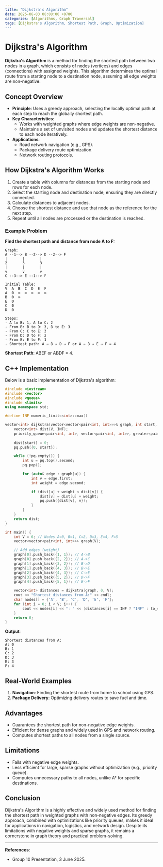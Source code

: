 ```yaml
---
title: "Dijkstra's Algorithm"
date: 2025-06-03 00:00:00 +0700
categories: [Algorithms, Graph Traversal]
tags: [Dijkstra's Algorithm, Shortest Path, Graph, Optimization]
---
```


# Dijkstra's Algorithm

**Dijkstra's Algorithm** is a method for finding the shortest path between two nodes in a graph, which consists of nodes (vertices) and edges (connections) with assigned weights. This algorithm determines the optimal route from a starting node to a destination node, assuming all edge weights are non-negative.

## Concept Overview
- **Principle**: Uses a greedy approach, selecting the locally optimal path at each step to reach the globally shortest path.
- **Key Characteristics**:
  - Works with weighted graphs where edge weights are non-negative.
  - Maintains a set of unvisited nodes and updates the shortest distance to each node iteratively.
- **Applications**:
  - Road network navigation (e.g., GPS).
  - Package delivery route optimization.
  - Network routing protocols.

## How Dijkstra's Algorithm Works
1. Create a table with columns for distances from the starting node and rows for each node.
2. Select the starting node and destination node, ensuring they are directly connected.
3. Calculate distances to adjacent nodes.
4. Choose the shortest distance and use that node as the reference for the next step.
5. Repeat until all nodes are processed or the destination is reached.

### Example Problem
**Find the shortest path and distance from node A to F:**

```
Graph:
A --1--> B --2--> D --2--> F
|       |       |
2       3       3
|       |       |
v       v       v
C --3--> E --1--> F

Initial Table:
V  A  B  C  D  E  F
A  0  ∞  ∞  ∞  ∞  ∞
B  0  ∞
E  0
C  0
D  0

Steps:
- A to B: 1, A to C: 2
- From B: B to D: 3, B to E: 3
- From C: C to E: 3
- From D: D to F: 2
- From E: E to F: 1
- Shortest path: A → B → D → F or A → B → E → F = 4
```

**Shortest Path**: ABEF or ABDF = 4.

## C++ Implementation
Below is a basic implementation of Dijkstra's algorithm:

```cpp
#include <iostream>
#include <vector>
#include <queue>
#include <limits>
using namespace std;

#define INF numeric_limits<int>::max()

vector<int> dijkstra(vector<vector<pair<int, int>>>& graph, int start, int V) {
    vector<int> dist(V, INF);
    priority_queue<pair<int, int>, vector<pair<int, int>>, greater<pair<int, int>>> pq;
    
    dist[start] = 0;
    pq.push({0, start});

    while (!pq.empty()) {
        int u = pq.top().second;
        pq.pop();

        for (auto& edge : graph[u]) {
            int v = edge.first;
            int weight = edge.second;

            if (dist[u] + weight < dist[v]) {
                dist[v] = dist[u] + weight;
                pq.push({dist[v], v});
            }
        }
    }
    return dist;
}

int main() {
    int V = 6; // Nodes A=0, B=1, C=2, D=3, E=4, F=5
    vector<vector<pair<int, int>>> graph(V);

    // Add edges (weight)
    graph[0].push_back({1, 1}); // A->B
    graph[0].push_back({2, 2}); // A->C
    graph[1].push_back({3, 2}); // B->D
    graph[1].push_back({4, 3}); // B->E
    graph[2].push_back({4, 3}); // C->E
    graph[3].push_back({5, 2}); // D->F
    graph[4].push_back({5, 1}); // E->F

    vector<int> distances = dijkstra(graph, 0, V);
    cout << "Shortest distances from A:" << endl;
    char nodes[] = {'A', 'B', 'C', 'D', 'E', 'F'};
    for (int i = 0; i < V; i++) {
        cout << nodes[i] << ": " << (distances[i] == INF ? "INF" : to_string(distances[i])) << endl;
    }
    return 0;
}
```

**Output**:
```
Shortest distances from A:
A: 0
B: 1
C: 2
D: 3
E: 3
F: 4
```

## Real-World Examples
1. **Navigation**: Finding the shortest route from home to school using GPS.
2. **Package Delivery**: Optimizing delivery routes to save fuel and time.

## Advantages
- Guarantees the shortest path for non-negative edge weights.
- Efficient for dense graphs and widely used in GPS and network routing.
- Computes shortest paths to all nodes from a single source.

## Limitations
- Fails with negative edge weights.
- Less efficient for large, sparse graphs without optimization (e.g., priority queue).
- Computes unnecessary paths to all nodes, unlike A* for specific destinations.

## Conclusion
Dijkstra's Algorithm is a highly effective and widely used method for finding the shortest path in weighted graphs with non-negative edges. Its greedy approach, combined with optimizations like priority queues, makes it ideal for applications in navigation, logistics, and network design. Despite its limitations with negative weights and sparse graphs, it remains a cornerstone in graph theory and practical problem-solving.

---
**References**:  
- Group 10 Presentation, 3 June 2025.